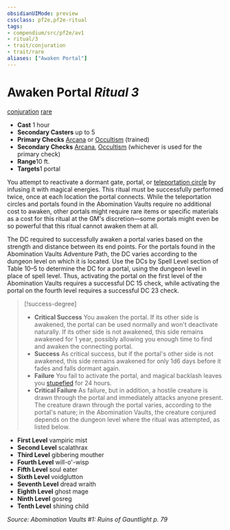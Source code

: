 ```yaml
---
obsidianUIMode: preview
cssclass: pf2e,pf2e-ritual
tags:
- compendium/src/pf2e/av1
- ritual/3
- trait/conjuration
- trait/rare
aliases: ["Awaken Portal"]
---
```

# Awaken Portal *Ritual 3*  
[conjuration](rules/traits/conjuration.md)  [rare](rules/traits/rare.md)  

- **Cast** 1 hour
- **Secondary Casters** up to 5
- **Primary Checks** [Arcana](../../skills.md#Arcana) or [Occultism](../../skills.md#Occultism) (trained)
- **Secondary Checks** [Arcana](../../skills.md#Arcana), [Occultism](../../skills.md#Occultism) (whichever is used for the primary check)
- **Range**10 ft.
- **Targets**1 portal

You attempt to reactivate a dormant gate, portal, or [teleportation circle](teleportation-circle-apg.md) by infusing it with magical energies. This ritual must be successfully performed twice, once at each location the portal connects. While the teleportation circles and portals found in the Abomination Vaults require no additional cost to awaken, other portals might require rare items or specific materials as a cost for this ritual at the GM's discretion—some portals might even be so powerful that this ritual cannot awaken them at all.

The DC required to successfully awaken a portal varies based on the strength and distance between its end points. For the portals found in the Abomination Vaults Adventure Path, the DC varies according to the dungeon level on which it is located. Use the DCs by Spell Level section of Table 10–5 to determine the DC for a portal, using the dungeon level in place of spell level. Thus, activating the portal on the first level of the Abomination Vaults requires a successful DC 15 check, while activating the portal on the fourth level requires a successful DC 23 check.

> [!success-degree] 
> - **Critical Success** You awaken the portal. If its other side is awakened, the portal can be used normally and won't deactivate naturally. If its other side is not awakened, this side remains awakened for 1 year, possibly allowing you enough time to find and awaken the connecting portal.
> - **Success** As critical success, but if the portal's other side is not awakened, this side remains awakened for only 1d6 days before it fades and falls dormant again.
> - **Failure** You fail to activate the portal, and magical backlash leaves you [stupefied](rules/conditions.md#Stupefied) for 24 hours.
> - **Critical Failure** As failure, but in addition, a hostile creature is drawn through the portal and immediately attacks anyone present. The creature drawn through the portal varies, according to the portal's nature; in the Abomination Vaults, the creature conjured depends on the dungeon level where the ritual was attempted, as listed below.

- **First Level** vampiric mist
- **Second Level** scalathrax
- **Third Level** gibbering mouther
- **Fourth Level** will-o'-wisp
- **Fifth Level** soul eater
- **Sixth Level** voidglutton
- **Seventh Level** dread wraith
- **Eighth Level** ghost mage
- **Ninth Level** gosreg
- **Tenth Level** shining child

*Source: Abomination Vaults #1: Ruins of Gauntlight p. 79*